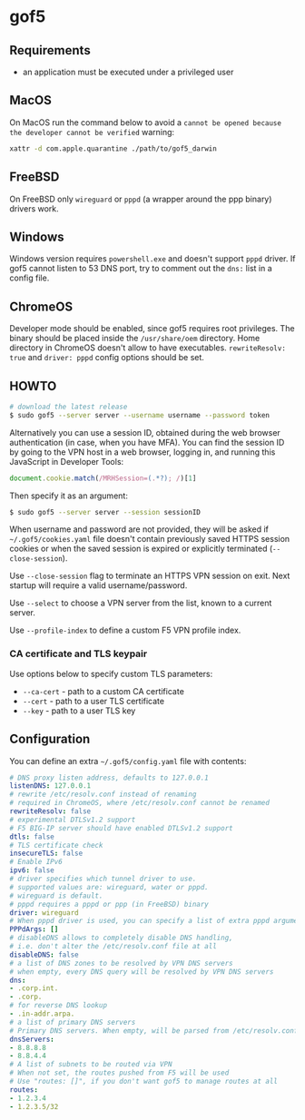 # gof5

## Requirements

* an application must be executed under a privileged user

## MacOS

On MacOS run the command below to avoid a `cannot be opened because the developer cannot be verified` warning:

```sh
xattr -d com.apple.quarantine ./path/to/gof5_darwin
```

## FreeBSD

On FreeBSD only `wireguard` or `pppd` (a wrapper around the ppp binary) drivers work.

## Windows

Windows version requires `powershell.exe` and doesn't support `pppd` driver.
If gof5 cannot listen to 53 DNS port, try to comment out the `dns:` list in a config file.

## ChromeOS

Developer mode should be enabled, since gof5 requires root privileges.
The binary should be placed inside the `/usr/share/oem` directory. Home directory in ChromeOS doesn't allow to have executables.
`rewriteResolv: true` and `driver: pppd` config options should be set.

## HOWTO

```sh
# download the latest release
$ sudo gof5 --server server --username username --password token
```

Alternatively you can use a session ID, obtained during the web browser authentication (in case, when you have MFA). You can find the session ID by going to the VPN host in a web browser, logging in, and running this JavaScript in Developer Tools:

```js
document.cookie.match(/MRHSession=(.*?); /)[1]
```

Then specify it as an argument:

```sh
$ sudo gof5 --server server --session sessionID
```

When username and password are not provided, they will be asked if `~/.gof5/cookies.yaml` file doesn't contain previously saved HTTPS session cookies or when the saved session is expired or explicitly terminated (`--close-session`).

Use `--close-session` flag to terminate an HTTPS VPN session on exit. Next startup will require a valid username/password.

Use `--select` to choose a VPN server from the list, known to a current server.

Use `--profile-index` to define a custom F5 VPN profile index.

### CA certificate and TLS keypair

Use options below to specify custom TLS parameters:

* `--ca-cert` - path to a custom CA certificate
* `--cert` - path to a user TLS certificate
* `--key` - path to a user TLS key

## Configuration

You can define an extra `~/.gof5/config.yaml` file with contents:

```yaml
# DNS proxy listen address, defaults to 127.0.0.1
listenDNS: 127.0.0.1
# rewrite /etc/resolv.conf instead of renaming
# required in ChromeOS, where /etc/resolv.conf cannot be renamed
rewriteResolv: false
# experimental DTLSv1.2 support
# F5 BIG-IP server should have enabled DTLSv1.2 support
dtls: false
# TLS certificate check
insecureTLS: false
# Enable IPv6
ipv6: false
# driver specifies which tunnel driver to use.
# supported values are: wireguard, water or pppd.
# wireguard is default.
# pppd requires a pppd or ppp (in FreeBSD) binary
driver: wireguard
# When pppd driver is used, you can specify a list of extra pppd arguments
PPPdArgs: []
# disableDNS allows to completely disable DNS handling,
# i.e. don't alter the /etc/resolv.conf file at all
disableDNS: false
# a list of DNS zones to be resolved by VPN DNS servers
# when empty, every DNS query will be resolved by VPN DNS servers
dns:
- .corp.int.
- .corp.
# for reverse DNS lookup
- .in-addr.arpa.
# a list of primary DNS servers
# Primary DNS servers. When empty, will be parsed from /etc/resolv.conf
dnsServers:
- 8.8.8.8
- 8.8.4.4
# A list of subnets to be routed via VPN
# When not set, the routes pushed from F5 will be used
# Use "routes: []", if you don't want gof5 to manage routes at all
routes:
- 1.2.3.4
- 1.2.3.5/32
```
